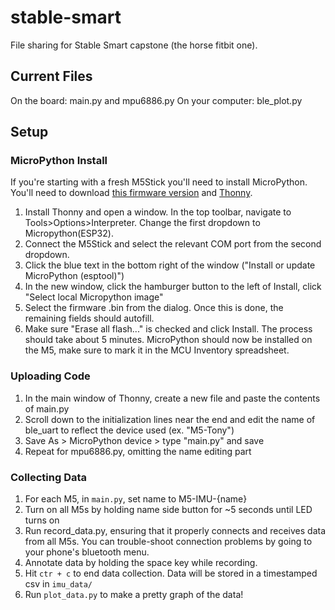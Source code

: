 # stable-smart
File sharing for Stable Smart capstone (the horse fitbit one).

## Current Files
On the board: main.py and mpu6886.py
On your computer: ble_plot.py

## Setup
### MicroPython Install
If you're starting with a fresh M5Stick you'll need to install MicroPython. You'll need to download [this firmware version](https://micropython.org/download/ESP32_GENERIC/) and [Thonny](https://thonny.org/).
1. Install Thonny and open a window. In the top toolbar, navigate to Tools>Options>Interpreter. Change the first dropdown to Micropython(ESP32).
2. Connect the M5Stick and select the relevant COM port from the second dropdown.
3. Click the blue text in the bottom right of the window ("Install or update MicroPython (esptool)")
4. In the new window, click the hamburger button to the left of Install, click "Select local Micropython image"
5. Select the firmware .bin from the dialog. Once this is done, the remaining fields should autofill.
6. Make sure "Erase all flash..." is checked and click Install. The process should take about 5 minutes.
MicroPython should now be installed on the M5, make sure to mark it in the MCU Inventory spreadsheet.

### Uploading Code
1. In the main window of Thonny, create a new file and paste the contents of main.py
2. Scroll down to the initialization lines near the end and edit the name of ble_uart to reflect the device used (ex. "M5-Tony")
3. Save As > MicroPython device > type "main.py" and save
4. Repeat for mpu6886.py, omitting the name editing part

### Collecting Data
1. For each M5, in `main.py`, set name to M5-IMU-{name}
2. Turn on all M5s by holding name side button for ~5 seconds until LED turns on
3. Run record_data.py, ensuring that it properly connects and receives data from all M5s. You can trouble-shoot connection problems by going to your phone's bluetooth menu.
4. Annotate data by holding the space key while recording.
5. Hit `ctr + c` to end data collection. Data will be stored in a timestamped csv in `imu_data/`
6. Run `plot_data.py` to make a pretty graph of the data!